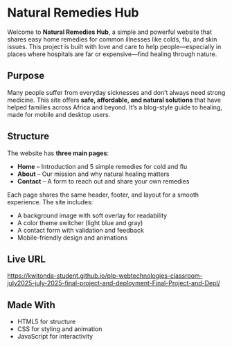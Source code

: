 # Natural Remedies Hub

Welcome to **Natural Remedies Hub**, a simple and powerful website that shares easy home remedies for common illnesses like colds, flu, and skin issues. This project is built with love and care to help people—especially in places where hospitals are far or expensive—find healing through nature.

##  Purpose

Many people suffer from everyday sicknesses and don’t always need strong medicine. This site offers **safe, affordable, and natural solutions** that have helped families across Africa and beyond. It’s a blog-style guide to healing, made for mobile and desktop users.

##  Structure

The website has **three main pages**:

- **Home** – Introduction and 5 simple remedies for cold and flu
- **About** – Our mission and why natural healing matters
- **Contact** – A form to reach out and share your own remedies

Each page shares the same header, footer, and layout for a smooth experience. The site includes:
- A background image with soft overlay for readability
- A color theme switcher (light blue and gray)
- A contact form with validation and feedback
- Mobile-friendly design and animations

##  Live URL
https://kwitonda-student.github.io/plp-webtechnologies-classroom-july2025-july-2025-final-project-and-deployment-Final-Project-and-Depl/

##  Made With

- HTML5 for structure  
- CSS for styling and animation  
- JavaScript for interactivity  

